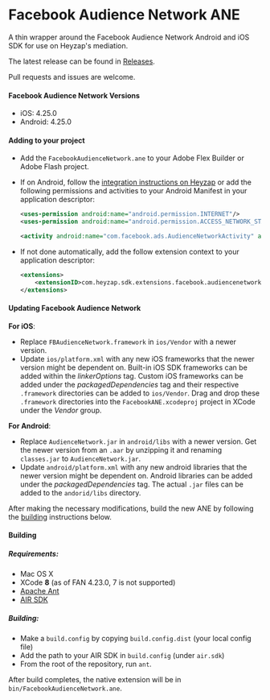 # Facebook Audience Network ANE

A thin wrapper around the Facebook Audience Network Android and iOS SDK for use on Heyzap's mediation.

The latest release can be found in [Releases](https://github.com/Heyzap/facebook-audience-network-ane/releases).

Pull requests and issues are welcome.

#### Facebook Audience Network Versions
- iOS: 4.25.0
- Android: 4.25.0

#### Adding to your project

- Add the `FacebookAudienceNetwork.ane` to your Adobe Flex Builder or Adobe Flash project.
- If on Android, follow the [integration instructions on Heyzap](https://developers.heyzap.com/docs/ane_setup_and_requirements#step-3-modify-your-application-descriptor) or add the following permissions and activities to your Android Manifest in your application descriptor:
 
	```xml
	<uses-permission android:name="android.permission.INTERNET"/>
	<uses-permission android:name="android.permission.ACCESS_NETWORK_STATE"/>
	```

	```xml
  <activity android:name="com.facebook.ads.AudienceNetworkActivity" android:configChanges="keyboardHidden|orientation|screenSize" />
	```

- If not done automatically, add the follow extension context to your application descriptor:

	```xml
	<extensions>
	    <extensionID>com.heyzap.sdk.extensions.facebook.audiencenetwork</extensionID>
	</extensions>
	```

#### Updating Facebook Audience Network
**For iOS**:
- Replace `FBAudienceNetwork.framework` in `ios/Vendor` with a newer version.
- Update `ios/platform.xml` with any new iOS frameworks that the newer version might be dependent on. Built-in iOS SDK frameworks can be added within the _linkerOptions_ tag. Custom iOS frameworks can be added under the _packagedDependencies_ tag and their respective `.framework` directories can be added to `ios/Vendor`. Drag and drop these `.framework` directories into the `FacebookANE.xcodeproj` project in XCode under the _Vendor_ group.

**For Android**:
- Replace `AudienceNetwork.jar` in `android/libs` with a newer version. Get the newer version from an `.aar` by unzipping it and renaming `classes.jar` to `AudienceNetwork.jar`.
- Update `android/platform.xml` with any new android libraries that the newer version might be dependent on. Android libraries can be added under the _packagedDependencies_ tag. The actual `.jar` files can be added to the `andorid/libs` directory.

After making the necessary modifications, build the new ANE by following the [building](#building) instructions below.

#### Building

##### Requirements:
- Mac OS X
- XCode **8** (as of FAN 4.23.0, 7 is not supported)
- [Apache Ant](http://ant.apache.org/)
- [AIR SDK](http://www.adobe.com/devnet/air/air-sdk-download.html)

##### Building:
- Make a `build.config` by copying `build.config.dist` (your local config file)
- Add the path to your AIR SDK in `build.config` (under `air.sdk`)
- From the root of the repository, run `ant`.

After build completes, the native extension will be in `bin/FacebookAudienceNetwork.ane`.
